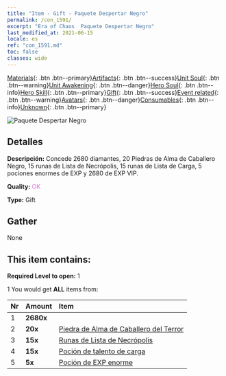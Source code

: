 ```yaml
---
title: "Item - Gift - Paquete Despertar Negro"
permalink: /con_1591/
excerpt: "Era of Chaos  Paquete Despertar Negro"
last_modified_at: 2021-06-15
locale: es
ref: "con_1591.md"
toc: false
classes: wide
---
```

 [Materials](/ItemsES/){: .btn .btn--primary}[Artifacts](/ItemsES/Artifacts/){: .btn .btn--success}[Unit Soul](/ItemsES/UnitSoul/){: .btn .btn--warning}[Unit Awakening](/ItemsES/UnitAwakening/){: .btn .btn--danger}[Hero Soul](/ItemsES/HeroSoul/){: .btn .btn--info}[Hero Skill](/ItemsES/HeroSkill/){: .btn .btn--primary}[Gift](/ItemsES/Gift/){: .btn .btn--success}[Event related](/ItemsES/Events/){: .btn .btn--warning}[Avatars](/ItemsES/Avatars/){: .btn .btn--danger}[Consumables](/ItemsES/Consumables/){: .btn .btn--info}[Unknown](/ItemsES/Unknown/){: .btn .btn--primary}

 ![Paquete Despertar Negro](/images/t/i_907203.png)

## Detalles
 **Descripción:** Concede 2680 diamantes, 20 Piedras de Alma de Caballero Negro, 15 runas de Lista de Necrópolis, 15 runas de Lista de Carga, 5 pociones enormes de EXP y 2680 de EXP VIP.

 **Quality:** <span style="color: #DA70D6">OK</span>

 **Type:** Gift

## Gather

  None

## This item contains:

 **Required Level to open:** 1

 1 You would get **ALL** items  from:

  | Nr | Amount |     Item    |
  |:---|:-------|:------------|
  | 1 |  **2680x** | <i class="fas fa-gem"/> |  | 
  | 2 |  **20x** | [Piedra de Alma de Caballero del Terror](/ItemsES/unt_302/) |  | 
  | 3 |  **15x** | [Runas de Lista de Necrópolis](/ItemsES/con_755/) |  | 
  | 4 |  **15x** | [Poción de talento de carga](/ItemsES/con_788/) |  | 
  | 5 |  **5x** | [Poción de EXP enorme](/ItemsES/con_703/) |  | 
